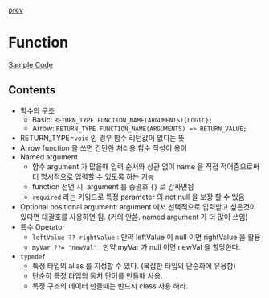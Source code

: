 [prev](../README.md)

# Function

[Sample Code](../3_function.dart)

## Contents

- 함수의 구조
  - Basic: `RETURN_TYPE FUNCTION_NAME(ARGUMENTS){LOGIC};`
  - Arrow: `RETURN_TYPE FUNCTION_NAME(ARGUMENTS) => RETURN_VALUE;`
- RETURN_TYPE=`void` 인 경우 함수 리턴값이 없다는 뜻
- Arrow function 을 쓰면 간단한 처리용 함수 작성이 용이
- Named argument
  - 함수 argument 가 많을때 입력 순서와 상관 없이 name 을 직접 적어줌으로써 더 명시적으로 입력할 수 있도록 하는 기능
  - function 선언 시, argument 를 중괄호 `{}` 로 감싸면됨
  - `required` 라는 키워드로 특정 parameter 의 not null 을 보장 할 수 있음
- Optional positional argument: argument 에서 선택적으로 입력받고 싶은것이 있다면 대괄호를 사용하면 됨. (거의 안씀. named argument 가 더 많이 쓰임)
- 특수 Operator
  - `leftValue ?? rightValue` : 만약 leftValue 이 null 이면 rightValue 을 활용
  - `myVar ??= "newVal"` : 만약 myVar 가 null 이면 newVal 을 할당한다.
- `typedef`
  - 특정 타입의 alias 를 지정할 수 있다. (복잡한 타입의 단순화에 유용함)
  - 단순히 특정 타입의 동치 단어를 만들때 사용.
  - 특정 구조의 데이터 만들때는 반드시 class 사용 해라.
